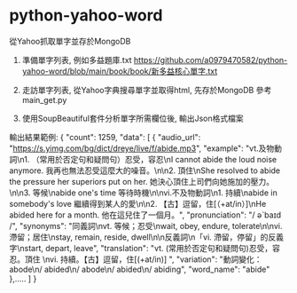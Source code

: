 # python-yahoo-word
從Yahoo抓取單字並存於MongoDB

1. 準備單字列表, 例如多益題庫.txt
    https://github.com/a0979470582/python-yahoo-word/blob/main/book/book/新多益核心單字.txt

2. 走訪單字列表, 從Yahoo字典搜尋單字並取得html, 先存於MongoDB
    參考main_get.py
    
3. 使用SoupBeautiful套件分析單字所需欄位後, 輸出Json格式檔案

輸出結果範例:
{
    "count": 1259,
    "data": [
        {
            "audio_url": "https://s.yimg.com/bg/dict/dreye/live/f/abide.mp3",
            "example": "vt.及物動詞\n1. （常用於否定句和疑問句）忍受，容忍\nI cannot abide the loud noise anymore. 我再也無法忍受這麼大的噪音。\n\n2. 頂住\nShe resolved to abide the pressure her superiors put on her. 她決心頂住上司們向她施加的壓力。\n\n3. 等候\nabide one's time 等待時機\n\nvi.不及物動詞\n1. 持續\nabide in somebody's love 繼續得到某人的愛\n\n2. 【古】逗留，住[（+at/in）]\nHe abided here for a month. 他在這兒住了一個月。",
            "pronunciation": "/ əˋbaɪd /",
            "synonyms": "同義詞\nvt. 等候；忍受\nwait, obey, endure, tolerate\n\nvi. 滯留；居住\nstay, remain, reside, dwell\n\n反義詞\n「vi. 滯留，停留」的反義字\nstart, depart, leave",
            "translation": "vt. (常用於否定句和疑問句)忍受，容忍。頂住 \nvi. 持續。【古】逗留，住[(+at/in)] ",
            "variation": "動詞變化：abode\n/  abided\n/ abode\n/  abided\n/ abiding",
            "word_name": "abide"
        },.....
    ]
}
